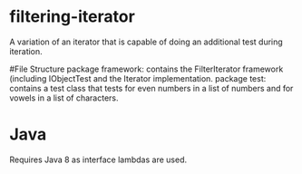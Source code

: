 # filtering-iterator
A variation of an iterator that is capable of doing an additional test during iteration.

#File Structure
package framework: contains the FilterIterator framework (including IObjectTest and the Iterator implementation.
package test: contains a test class that tests for even numbers in a list of numbers and for vowels in a list of characters.

# Java
Requires Java 8 as interface lambdas are used.
